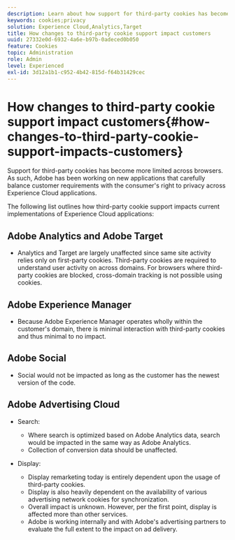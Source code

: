 ```yaml
---
description: Learn about how support for third-party cookies has become increasingly limited across browsers.
keywords: cookies;privacy
solution: Experience Cloud,Analytics,Target
title: How changes to third-party cookie support impact customers 
uuid: 27332e0d-6932-4a6e-b97b-0adeced0b050
feature: Cookies
topic: Administration
role: Admin
level: Experienced
exl-id: 3d12a1b1-c952-4b42-815d-f64b31429cec
---
```

# How changes to third-party cookie support impact customers{#how-changes-to-third-party-cookie-support-impacts-customers}

Support for third-party cookies has become more limited across browsers. As such, Adobe has been working on new applications that carefully balance customer requirements with the consumer's right to privacy across Experience Cloud applications.

The following list outlines how third-party cookie support impacts current implementations of Experience Cloud applications:

## Adobe Analytics and Adobe Target

* Analytics and Target are largely unaffected since same site activity relies only on first-party cookies. Third-party cookies are required to understand user activity on across domains. For browsers where third-party cookies are blocked, cross-domain tracking is not possible using cookies.

## Adobe Experience Manager

* Because Adobe Experience Manager operates wholly within the customer's domain, there is minimal interaction with third-party cookies and thus minimal to no impact.

## Adobe Social

* Social would not be impacted as long as the customer has the newest ver­sion of the code.

## Adobe Advertising Cloud

* Search:

  * Where search is optimized based on Adobe Analytics data, search would be impacted in the same way as Adobe Analytics.
  * Collection of conversion data should be unaffected.

* Display:

  * Display remarketing today is entirely dependent upon the usage of third-party cookies.
  * Display is also heavily dependent on the availability of various advertising network cookies for synchronization.
  * Overall impact is unknown. However, per the first point, display is affected more than other services.
  * Adobe is working internally and with Adobe's advertising partners to evaluate the full extent to the impact on ad delivery.
